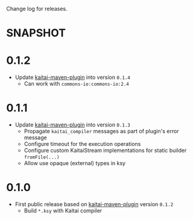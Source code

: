 Change log for releases.

# SNAPSHOT

# 0.1.2

* Update [kaitai-maven-plugin](https://github.com/valery1707/kaitai-maven-plugin) into version `0.1.4`
    * Can work with `commons-io:commons-io:2.4`

# 0.1.1

* Update [kaitai-maven-plugin](https://github.com/valery1707/kaitai-maven-plugin) into version `0.1.3`
    * Propagate `kaitai_compiler` messages as part of plugin's error message
    * Configure timeout for the execution operations
    * Configure custom KaitaiStream implementations for static builder `fromFile(...)`
    * Allow use opaque (external) types in ksy

# 0.1.0

* First public release based on [kaitai-maven-plugin](https://github.com/valery1707/kaitai-maven-plugin) version `0.1.2`
    * Build `*.ksy` with Kaitai compiler
